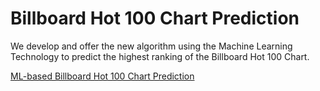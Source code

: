 # Billboard Hot 100 Chart Prediction
We develop and offer the new algorithm using the Machine Learning Technology to predict the highest ranking of the Billboard Hot 100 Chart. 
  
[ML-based Billboard Hot 100 Chart Prediction](https://playful-visualization.netlify.app/2/)  
